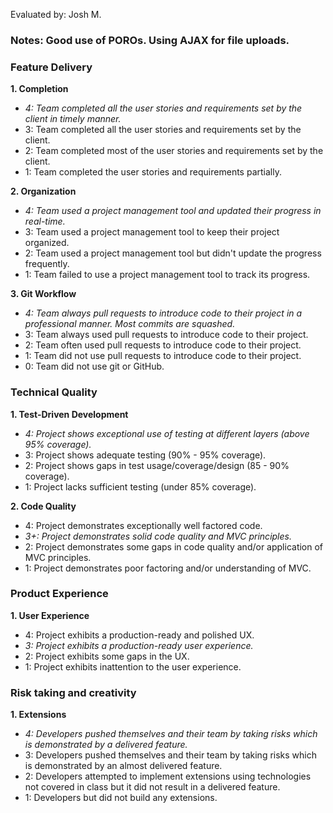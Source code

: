 Evaluated by: Josh M.

### Notes: Good use of POROs. Using AJAX for file uploads.


### Feature Delivery

**1. Completion**

* *4: Team completed all the user stories and requirements set by the client in timely manner.*
* 3: Team completed all the user stories and requirements set by the client.
* 2: Team completed most of the user stories and requirements set by the client.
* 1: Team completed the user stories and requirements partially.

**2. Organization**

* *4: Team used a project management tool and updated their progress in real-time.*
* 3: Team used a project management tool to keep their project organized.
* 2: Team used a project management tool but didn't update the progress frequently.
* 1: Team failed to use a project management tool to track its progress.

**3. Git Workflow**

* *4: Team always pull requests to introduce code to their project in a professional manner. Most commits are squashed.*
* 3: Team always used pull requests to introduce code to their project.
* 2: Team often used pull requests to introduce code to their project.
* 1: Team did not use pull requests to introduce code to their project.
* 0: Team did not use git or GitHub.

### Technical Quality

**1. Test-Driven Development**

* *4: Project shows exceptional use of testing at different layers (above 95% coverage).*
* 3: Project shows adequate testing (90% - 95% coverage).
* 2: Project shows gaps in test usage/coverage/design (85 - 90% coverage).
* 1: Project lacks sufficient testing (under 85% coverage).

**2. Code Quality**

* 4: Project demonstrates exceptionally well factored code.
* *3+: Project demonstrates solid code quality and MVC principles.*
* 2: Project demonstrates some gaps in code quality and/or application of MVC principles.
* 1: Project demonstrates poor factoring and/or understanding of MVC.

### Product Experience

**1. User Experience**

* 4: Project exhibits a production-ready and polished UX.
* *3: Project exhibits a production-ready user experience.*
* 2: Project exhibits some gaps in the UX.
* 1: Project exhibits inattention to the user experience.

### Risk taking and creativity

**1. Extensions**

* *4: Developers pushed themselves and their team by taking risks which is demonstrated by a delivered feature.*
* 3: Developers pushed themselves and their team by taking risks which is demonstrated by an almost delivered feature.
* 2: Developers attempted to implement extensions using technologies not covered in class but it did not result in a delivered feature.
* 1: Developers but did not build any extensions.
